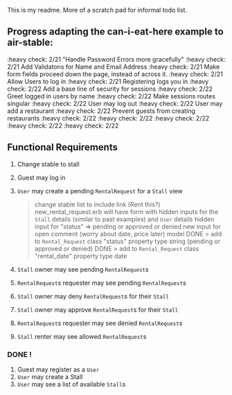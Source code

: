 This is my readme. More of a scratch pad for informal todo list.

## Progress adapting the can-i-eat-here example to air-stable:
:heavy check: 2/21 "Handle Password Errors more gracefully"
:heavy check: 2/21 Add Validatons for Name and Email Address
:heavy check: 2/21 Make form fields proceed down the page, instead of across it.
:heavy check: 2/21 Allow Users to log in
:heavy check: 2/21 Registering logs you in
:heavy check: 2/22 Add a base line of security for sessions
:heavy check: 2/22 Greet logged in users by name
:heavy check: 2/22 Make sessions routes singular
:heavy check: 2/22 User may log out
:heavy check: 2/22 User may add a restaurant
:heavy check: 2/22 Prevent guests from creating restaurants
:heavy check: 2/22
:heavy check: 2/22
:heavy check: 2/22
:heavy check: 2/22
:heavy check: 2/22

## Functional Requirements

1. Change stable to stall
1. Guest may log in


1. `User` may create a pending `RentalRequest` for a `Stall`
    view
      > change stable list to include link (Rent this?)
      > new_rental_request.erb will have form with hidden inputs for the `Stall`
        details (similar to past examples) and `User` details
      > hidden input for "status" => pending or approved or denied
      > new input for open comment (worry about date, price later)
    model
      DONE > add to `Rental_Request` class "status" property type string (pending or approved or denied)
      DONE > add to `Rental_Request` class "rental_date" property type date



1. `Stall` owner may see pending `RentalRequest`s
1. `RentalRequest`s requester may see pending `RentalRequest`s
1. `Stall` owner may deny `RentalRequest`s for their `Stall`
1. `Stall` owner may approve `RentalRequest`s for their `Stall`
1. `RentalRequest`s requester may see denied `RentalRequest`s
1. `Stall` renter may see allowed `RentalRequest`s

### DONE !
1. Guest may register as a `User`
1. `User` may create a Stall
1. `User` may see a list of available `Stall`s